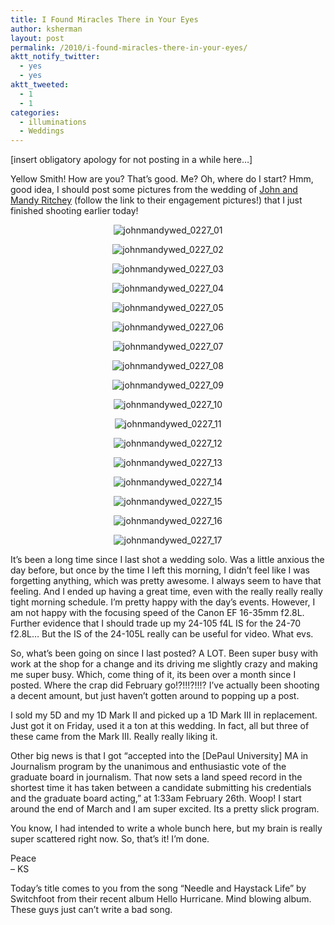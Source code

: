 ```yaml
---
title: I Found Miracles There in Your Eyes
author: ksherman
layout: post
permalink: /2010/i-found-miracles-there-in-your-eyes/
aktt_notify_twitter:
  - yes
  - yes
aktt_tweeted:
  - 1
  - 1
categories:
  - illuminations
  - Weddings
---
```

[insert obligatory apology for not posting in a while here&#8230;]

Yellow Smith! How are you? That&#8217;s good. Me? Oh, where do I start? Hmm, good idea, I should post some pictures from the wedding of [John and Mandy Ritchey][1] (follow the link to their engagement pictures!) that I just finished shooting earlier today!

<p style="text-align: center;">
  <img src="https://s3-us-west-2.amazonaws.com/assets.kshermphoto.com/2010PostsImages/02-FEB/27/johnmandywed_0227_01.JPG" alt="johnmandywed_0227_01" />
</p>

<p style="text-align: center;">
  <img src="https://s3-us-west-2.amazonaws.com/assets.kshermphoto.com/2010PostsImages/02-FEB/27/johnmandywed_0227_02.JPG" alt="johnmandywed_0227_02" />
</p>

<p style="text-align: center;">
  <img src="https://s3-us-west-2.amazonaws.com/assets.kshermphoto.com/2010PostsImages/02-FEB/27/johnmandywed_0227_03.JPG" alt="johnmandywed_0227_03" />
</p>

<p style="text-align: center;">
  <img src="https://s3-us-west-2.amazonaws.com/assets.kshermphoto.com/2010PostsImages/02-FEB/27/johnmandywed_0227_04.JPG" alt="johnmandywed_0227_04" />
</p>

<p style="text-align: center;">
  <img src="https://s3-us-west-2.amazonaws.com/assets.kshermphoto.com/2010PostsImages/02-FEB/27/johnmandywed_0227_05.JPG" alt="johnmandywed_0227_05" />
</p>

<p style="text-align: center;">
  <img src="https://s3-us-west-2.amazonaws.com/assets.kshermphoto.com/2010PostsImages/02-FEB/27/johnmandywed_0227_06.JPG" alt="johnmandywed_0227_06" />
</p>

<p style="text-align: center;">
  <img src="https://s3-us-west-2.amazonaws.com/assets.kshermphoto.com/2010PostsImages/02-FEB/27/johnmandywed_0227_07.JPG" alt="johnmandywed_0227_07" />
</p>

<p style="text-align: center;">
  <img src="https://s3-us-west-2.amazonaws.com/assets.kshermphoto.com/2010PostsImages/02-FEB/27/johnmandywed_0227_08.JPG" alt="johnmandywed_0227_08" />
</p>

<p style="text-align: center;">
  <img src="https://s3-us-west-2.amazonaws.com/assets.kshermphoto.com/2010PostsImages/02-FEB/27/johnmandywed_0227_09.JPG" alt="johnmandywed_0227_09" />
</p>

<p style="text-align: center;">
  <img src="https://s3-us-west-2.amazonaws.com/assets.kshermphoto.com/2010PostsImages/02-FEB/27/johnmandywed_0227_10.JPG" alt="johnmandywed_0227_10" />
</p>

<p style="text-align: center;">
  <img src="https://s3-us-west-2.amazonaws.com/assets.kshermphoto.com/2010PostsImages/02-FEB/27/johnmandywed_0227_11.JPG" alt="johnmandywed_0227_11" />
</p>

<p style="text-align: center;">
  <img src="https://s3-us-west-2.amazonaws.com/assets.kshermphoto.com/2010PostsImages/02-FEB/27/johnmandywed_0227_12.JPG" alt="johnmandywed_0227_12" />
</p>

<p style="text-align: center;">
  <img src="https://s3-us-west-2.amazonaws.com/assets.kshermphoto.com/2010PostsImages/02-FEB/27/johnmandywed_0227_13.JPG" alt="johnmandywed_0227_13" />
</p>

<p style="text-align: center;">
  <img src="https://s3-us-west-2.amazonaws.com/assets.kshermphoto.com/2010PostsImages/02-FEB/27/johnmandywed_0227_14.JPG" alt="johnmandywed_0227_14" />
</p>

<p style="text-align: center;">
  <img src="https://s3-us-west-2.amazonaws.com/assets.kshermphoto.com/2010PostsImages/02-FEB/27/johnmandywed_0227_15.JPG" alt="johnmandywed_0227_15" />
</p>

<p style="text-align: center;">
  <img src="https://s3-us-west-2.amazonaws.com/assets.kshermphoto.com/2010PostsImages/02-FEB/27/johnmandywed_0227_16.JPG" alt="johnmandywed_0227_16" />
</p>

<p style="text-align: center;">
  <img src="https://s3-us-west-2.amazonaws.com/assets.kshermphoto.com/2010PostsImages/02-FEB/27/johnmandywed_0227_17.JPG" alt="johnmandywed_0227_17" />
</p>

It&#8217;s been a long time since I last shot a wedding solo. Was a little anxious the day before, but once by the time I left this morning, I didn&#8217;t feel like I was forgetting anything, which was pretty awesome. I always seem to have that feeling. And I ended up having a great time, even with the really really really tight morning schedule. I&#8217;m pretty happy with the day&#8217;s events. However, I am not happy with the focusing speed of the Canon EF 16-35mm f2.8L. Further evidence that I should trade up my 24-105 f4L IS for the 24-70 f2.8L&#8230; But the IS of the 24-105L really can be useful for video. What evs.

So, what&#8217;s been going on since I last posted? A LOT. Been super busy with work at the shop for a change and its driving me slightly crazy and making me super busy. Which, come thing of it, its been over a month since I posted. Where the crap did February go!?!!!?!!!? I&#8217;ve actually been shooting a decent amount, but just haven&#8217;t gotten around to popping up a post.

I sold my 5D and my 1D Mark II and picked up a 1D Mark III in replacement. Just got it on Friday, used it a ton at this wedding. In fact, all but three of these came from the Mark III. Really really liking it.

Other big news is that I got &#8220;accepted into the [DePaul University] MA in Journalism program by the unanimous and enthusiastic vote of the graduate board in journalism. That now sets a land speed record in the shortest time it has taken between a candidate submitting his credentials and the graduate board acting,&#8221; at 1:33am February 26th. Woop! I start around the end of March and I am super excited. Its a pretty slick program.

You know, I had intended to write a whole bunch here, but my brain is really super scattered right now. So, that&#8217;s it! I&#8217;m done.

Peace  
&#8211; KS

Today&#8217;s title comes to you from the song &#8220;Needle and Haystack Life&#8221; by Switchfoot from their recent album Hello Hurricane. Mind blowing album. These guys just can&#8217;t write a bad song.

 [1]: http://www.kshermphoto.com/2009/10/29/what-we-find-is-this/